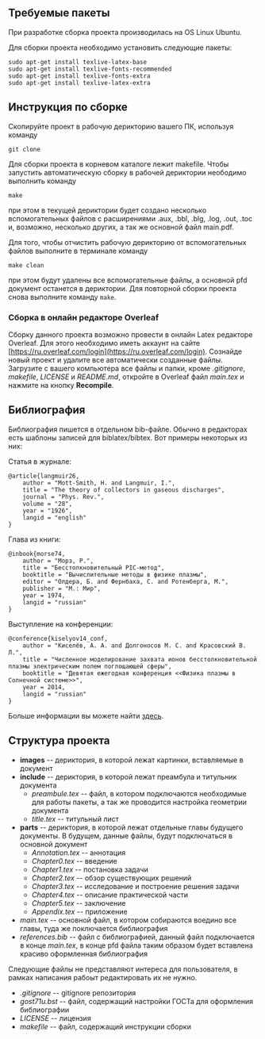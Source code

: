 ## Требуемые пакеты

При разработке сборка проекта производилась на OS Linux Ubuntu.

Для сборки проекта необходимо установить следующие пакеты:
```
sudo apt-get install texlive-latex-base
sudo apt-get install texlive-fonts-recommended
sudo apt-get install texlive-fonts-extra
sudo apt-get install texlive-latex-extra
```

## Инструкция по сборке

Скопируйте проект в рабочую дерикторию вашего ПК, используя команду
```
git clone
```

Для сборки проекта в корневом каталоге лежит makefile.
Чтобы запустить автоматическую сборку в рабочей дериктории неободимо выполнить команду
```
make
``` 
при этом в текущей дериктории будет создано несколько вспомогательных файлов с расширениями
.aux, .bbl, .blg, .log, .out, .toc и, возможно, несколько других, а так же основной файл main.pdf.

Для того, чтобы отчистить рабочую дерикторию от вспомогательных файлов выполните в терминале команду
```
make clean
```
при этом будут удалены все вспомогательные файлы, а основной pfd документ останется в дериктории.
Для повторной сборки проекта снова выполните команду ```make```.

### Сборка в онлайн редакторе Overleaf

Сборку данного проекта возможно провести в онлайн Latex редакторе Overleaf. Для этого необходимо иметь аккаунт на сайте [https://ru.overleaf.com/login](https://ru.overleaf.com/login). Сознайде новый проект и удалите все автоматически созданные файлы. Загрузите с вашего компьютера все файлы и папки, кроме _.gitignore_, _makefile_, _LICENSE_ и _README.md_, откройте в Overleaf файл _main.tex_ и нажмите на кнопку __Recompile__.

## Библиография

Библиография пишется в отдельном bib-файле. 
Обычно в редакторах есть шаблоны записей для biblatex/bibtex. Вот примеры некоторых из них:

Статья в журнале:
```
@article{langmuir26,
    author = "Mott-Smith, H. and Langmuir, I.",
    title = "The theory of collectors in gaseous discharges",
    journal = "Phys. Rev.",
    volume = "28",
    year = "1926",
    langid = "english"
}
```

Глава из книги:
```
@inbook{morse74,
    author = "Морз, Р.",
    title = "Бесстолкновительный PIC-метод",
    booktitle = "Вычислительные методы в физике плазмы",
    editor = "Олдера, Б. and Фернбаха, С. and Ротенберга, М.",
    publisher = "М.: Мир",
    year = 1974,
    langid = "russian"
}
```

Выступление на конференции:
```
@conference{kiselyov14_conf,
    author = "Киселёв, А. А. and Долгоносов М. С. and Красовский В. Л.",
    title = "Численное моделирование захвата ионов бесстолкновительной плазмы электрическим полем поглощающей сферы",
    booktitle = "Девятая ежегодная конференция <<Физика плазмы в Солнечной системе>>",
    year = 2014,
    langid = "russian"
}
```

Больше информации вы можете найти [здесь](https://en.wikibooks.org/wiki/LaTeX/Bibliography_Management#BibTeX).

## Структура проекта

- __images__ -- дериктория, в которой лежат картинки, вставляемые в документ  
- __include__ -- дериктория, в которой лежат преамбула и титульник документа
    - _preambule.tex_ -- файл, в котором подключаются необходимые для работы пакеты, а так же проводится настройка геометрии документа
    - _title.tex_ -- титульный лист
- __parts__ -- дериктория, в которой лежат отдельные главы будущего документы. В будущем, данные файлы, будут подключаться в основной документ
    - _Annotation.tex_ -- аннотация
    - _Chapter0.tex_ -- введение
    - _Chapter1.tex_ -- постановка задачи
    - _Chapter2.tex_ -- обзор существующих решений
    - _Chapter3.tex_ -- исследование и построение решения задачи
    - _Chapter4.tex_ -- описание практической части
    - _Chapter5.tex_ -- заключение
    - _Appendix.tex_ -- приложение
- _main.tex_ -- основной файл, в котором собираются воедино все главы, туда же поключается библиография
- _references.bib_ -- файл с библиографией, данный файл подключается в конце _main.tex_, в конце pfd файла таким образом будет вставлена красиво оформленная библиография

Следующие файлы не представляют интереса для пользователя, в рамках написания рабоыт редактировать их не нужно.

- _.gitignore_ -- gitignore репозитория
- _gost71u.bst_ -- файл, содержащий настройки ГОСТа для оформления библиографии
- _LICENSE_ -- лицензия
- _makefile_ -- файл, содержащий инструкции сборки
